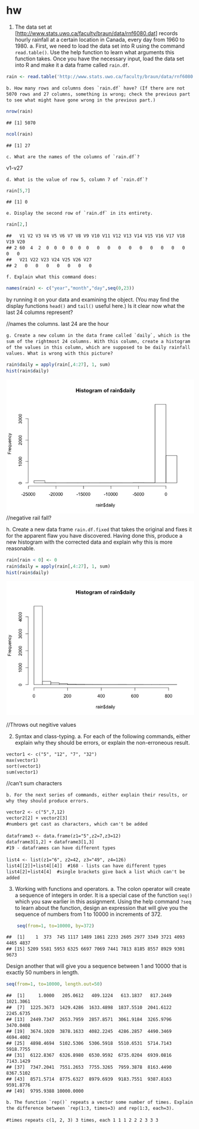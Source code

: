 # hw

1. The data set at [http://www.stats.uwo.ca/faculty/braun/data/rnf6080.dat] records hourly rainfall at a certain location in Canada, every day from 1960 to 1980.
    a. First, we need to load the data set into R using the command `read.table()`. Use the help function to learn what arguments this function takes. Once you have the necessary input, load the data set into R and make it a data frame called `rain.df`.

```r
rain <- read.table('http://www.stats.uwo.ca/faculty/braun/data/rnf6080.dat')
```
    b. How many rows and columns does `rain.df` have? (If there are not 5070 rows and 27 columns, something is wrong; check the previous part to see what might have gone wrong in the previous part.)

```r
nrow(rain)
```

```
## [1] 5070
```

```r
ncol(rain)
```

```
## [1] 27
```

    c. What are the names of the columns of `rain.df`?
v1-v27


    d. What is the value of row 5, column 7 of `rain.df`?

```r
rain[5,7]
```

```
## [1] 0
```

    e. Display the second row of `rain.df` in its entirety.

```r
rain[2,]
```

```
##   V1 V2 V3 V4 V5 V6 V7 V8 V9 V10 V11 V12 V13 V14 V15 V16 V17 V18 V19 V20
## 2 60  4  2  0  0  0  0  0  0   0   0   0   0   0   0   0   0   0   0   0
##   V21 V22 V23 V24 V25 V26 V27
## 2   0   0   0   0   0   0   0
```

    f. Explain what this command does:

```r
names(rain) <- c("year","month","day",seq(0,23))
```
by running it on your data and examining the object. (You may find the display functions `head()` and `tail()` useful here.) Is it clear now what the last 24 columns represent?

//names the columns. last 24 are the hour

    g. Create a new column in the data frame called `daily`, which is the sum of the rightmost 24 columns. With this column, create a histogram of the values in this column, which are supposed to be daily rainfall values. What is wrong with this picture?  

```r
rain$daily = apply(rain[,4:27], 1, sum)
hist(rain$daily)
```

![](hw_files/figure-html/unnamed-chunk-5-1.png) 
//negative rail fall?


h. Create a new data frame `rain.df.fixed` that takes the original and fixes it for the apparent flaw you have discovered. Having done this, produce a new histogram with the corrected data and explain why this is more reasonable.

```r
rain[rain < 0] <- 0
rain$daily = apply(rain[,4:27], 1, sum)
hist(rain$daily)
```

![](hw_files/figure-html/unnamed-chunk-6-1.png) 


//Throws out negitive values

2. Syntax and class-typing.
    a. For each of the following commands, either explain why they should be errors, or explain the non-erroneous result.

```
vector1 <- c("5", "12", "7", "32")
max(vector1)
sort(vector1)
sum(vector1)
```
//can't sum characters

    b. For the next series of commands, either explain their results, or why they should produce errors.

```
vector2 <- c("5",7,12)
vector2[2] + vector2[3]
#numbers get cast as characters, which can't be added

dataframe3 <- data.frame(z1="5",z2=7,z3=12)
dataframe3[1,2] + dataframe3[1,3]
#19 - dataframes can have different types

list4 <- list(z1="6", z2=42, z3="49", z4=126)
list4[[2]]+list4[[4]]  #168 - lists can have different types
list4[2]+list4[4]  #single brackets give back a list which can't be added
```

3. Working with functions and operators.
    a. The colon operator will create a sequence of integers in order. It is a special case of the function `seq()` which you saw earlier in this assignment. Using the help command `?seq` to learn about the function, design an expression that will give you the sequence of numbers from 1 to 10000 in increments of 372.

```r
    seq(from=1, to=10000, by=372)
```

```
##  [1]    1  373  745 1117 1489 1861 2233 2605 2977 3349 3721 4093 4465 4837
## [15] 5209 5581 5953 6325 6697 7069 7441 7813 8185 8557 8929 9301 9673
```
    
Design another that will give you a sequence between 1 and 10000 that is exactly 50 numbers in length.

```r
seq(from=1, to=10000, length.out=50)
```

```
##  [1]     1.0000   205.0612   409.1224   613.1837   817.2449  1021.3061
##  [7]  1225.3673  1429.4286  1633.4898  1837.5510  2041.6122  2245.6735
## [13]  2449.7347  2653.7959  2857.8571  3061.9184  3265.9796  3470.0408
## [19]  3674.1020  3878.1633  4082.2245  4286.2857  4490.3469  4694.4082
## [25]  4898.4694  5102.5306  5306.5918  5510.6531  5714.7143  5918.7755
## [31]  6122.8367  6326.8980  6530.9592  6735.0204  6939.0816  7143.1429
## [37]  7347.2041  7551.2653  7755.3265  7959.3878  8163.4490  8367.5102
## [43]  8571.5714  8775.6327  8979.6939  9183.7551  9387.8163  9591.8776
## [49]  9795.9388 10000.0000
```

    b. The function `rep()` repeats a vector some number of times. Explain the difference between `rep(1:3, times=3) and rep(1:3, each=3).
    
    #times repeats c(1, 2, 3) 3 times, each 1 1 1 2 2 2 3 3 3
